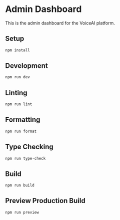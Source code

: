 # Admin Dashboard

This is the admin dashboard for the VoiceAI platform.

## Setup

```bash
npm install
```

## Development

```bash
npm run dev
```

## Linting

```bash
npm run lint
```

## Formatting

```bash
npm run format
```

## Type Checking

```bash
npm run type-check
```

## Build

```bash
npm run build
```

## Preview Production Build

```bash
npm run preview
``` 